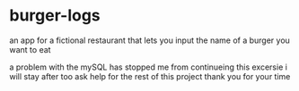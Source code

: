 # burger-logs
an app for a fictional restaurant that lets you input the name of a burger you want to eat

a problem with the mySQL has stopped me from continueing this excersie i will stay after too ask help for the rest of this project thank you for your time